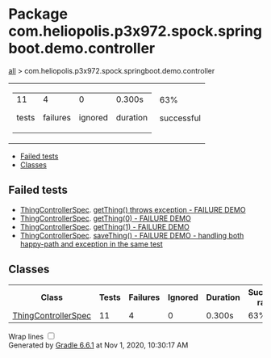 <!DOCTYPE html>
<html>
<head>
<meta http-equiv="Content-Type" content="text/html; charset=utf-8"/>
<meta http-equiv="x-ua-compatible" content="IE=edge"/>
<title>Test results - Package com.heliopolis.p3x972.spock.springboot.demo.controller</title>
<link href="../css/base-style.css" rel="stylesheet" type="text/css"/>
<link href="../css/style.css" rel="stylesheet" type="text/css"/>
<script src="../js/report.js" type="text/javascript"></script>
</head>
<body>
<div id="content">
<h1>Package com.heliopolis.p3x972.spock.springboot.demo.controller</h1>
<div class="breadcrumbs">
<a href="../index.md">all</a> &gt; com.heliopolis.p3x972.spock.springboot.demo.controller</div>
<div id="summary">
<table>
<tr>
<td>
<div class="summaryGroup">
<table>
<tr>
<td>
<div class="infoBox" id="tests">
<div class="counter">11</div>
<p>tests</p>
</div>
</td>
<td>
<div class="infoBox" id="failures">
<div class="counter">4</div>
<p>failures</p>
</div>
</td>
<td>
<div class="infoBox" id="ignored">
<div class="counter">0</div>
<p>ignored</p>
</div>
</td>
<td>
<div class="infoBox" id="duration">
<div class="counter">0.300s</div>
<p>duration</p>
</div>
</td>
</tr>
</table>
</div>
</td>
<td>
<div class="infoBox failures" id="successRate">
<div class="percent">63%</div>
<p>successful</p>
</div>
</td>
</tr>
</table>
</div>
<div id="tabs">
<ul class="tabLinks">
<li>
<a href="#tab0">Failed tests</a>
</li>
<li>
<a href="#tab1">Classes</a>
</li>
</ul>
<div id="tab0" class="tab">
<h2>Failed tests</h2>
<ul class="linkList">
<li>
<a href="../classes/com.heliopolis.p3x972.spock.springboot.demo.controller.ThingControllerSpec.md">ThingControllerSpec</a>.
<a href="../classes/com.heliopolis.p3x972.spock.springboot.demo.controller.ThingControllerSpec.md#getThing() throws exception - FAILURE DEMO">getThing() throws exception - FAILURE DEMO</a>
</li>
<li>
<a href="../classes/com.heliopolis.p3x972.spock.springboot.demo.controller.ThingControllerSpec.md">ThingControllerSpec</a>.
<a href="../classes/com.heliopolis.p3x972.spock.springboot.demo.controller.ThingControllerSpec.md#getThing(0) - FAILURE DEMO">getThing(0) - FAILURE DEMO</a>
</li>
<li>
<a href="../classes/com.heliopolis.p3x972.spock.springboot.demo.controller.ThingControllerSpec.md">ThingControllerSpec</a>.
<a href="../classes/com.heliopolis.p3x972.spock.springboot.demo.controller.ThingControllerSpec.md#getThing(1) - FAILURE DEMO">getThing(1) - FAILURE DEMO</a>
</li>
<li>
<a href="../classes/com.heliopolis.p3x972.spock.springboot.demo.controller.ThingControllerSpec.md">ThingControllerSpec</a>.
<a href="../classes/com.heliopolis.p3x972.spock.springboot.demo.controller.ThingControllerSpec.md#saveThing() - FAILURE DEMO - handling both happy-path and exception in the same test">saveThing() - FAILURE DEMO - handling both happy-path and exception in the same test</a>
</li>
</ul>
</div>
<div id="tab1" class="tab">
<h2>Classes</h2>
<table>
<thread>
<tr>
<th>Class</th>
<th>Tests</th>
<th>Failures</th>
<th>Ignored</th>
<th>Duration</th>
<th>Success rate</th>
</tr>
</thread>
<tr>
<td class="failures">
<a href="../classes/com.heliopolis.p3x972.spock.springboot.demo.controller.ThingControllerSpec.md">ThingControllerSpec</a>
</td>
<td>11</td>
<td>4</td>
<td>0</td>
<td>0.300s</td>
<td class="failures">63%</td>
</tr>
</table>
</div>
</div>
<div id="footer">
<p>
<div>
<label class="hidden" id="label-for-line-wrapping-toggle" for="line-wrapping-toggle">Wrap lines
<input id="line-wrapping-toggle" type="checkbox" autocomplete="off"/>
</label>
</div>Generated by 
<a href="http://www.gradle.org">Gradle 6.6.1</a> at Nov 1, 2020, 10:30:17 AM</p>
</div>
</div>
</body>
</html>

